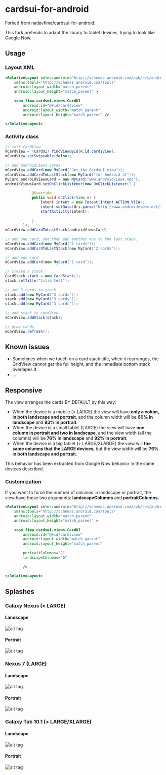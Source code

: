 cardsui-for-android
===================

Forked from nadavfima/cardsui-for-android.

This fork pretends to adapt the library to tablet devices, trying to look like Google Now.

## Usage

### Layout XML

```xml
<RelativeLayout xmlns:android="http://schemas.android.com/apk/res/android"
    xmlns:tools="http://schemas.android.com/tools"
    android:layout_width="match_parent"
    android:layout_height="match_parent" >
 
    <com.fima.cardsui.views.CardUI
        android:id="@+id/cardsview"
        android:layout_width="match_parent"
        android:layout_height="match_parent" />
 
</RelativeLayout>
```

### Activity class

```java
// init CardView
mCardView = (CardUI) findViewById(R.id.cardsview);
mCardView.setSwipeable(false);
 
// add AndroidViews Cards
mCardView.addCard(new MyCard("Get the CardsUI view"));
mCardView.addCardToLastStack(new MyCard("for Android at"));
MyCard androidViewsCard = new MyCard("www.androidviews.net");
androidViewsCard.setOnClickListener(new OnClickListener() {
 
            @Override
            public void onClick(View v) {
                Intent intent = new Intent(Intent.ACTION_VIEW);
                intent.setData(Uri.parse("http://www.androidviews.net/"));
                startActivity(intent);
 
            }
        });
mCardView.addCardToLastStack(androidViewsCard);
 
// add one card, and then add another one to the last stack.
mCardView.addCard(new MyCard("2 cards"));
mCardView.addCardToLastStack(new MyCard("2 cards"));
 
// add one card
mCardView.addCard(new MyCard("1 card"));
 
// create a stack
CardStack stack = new CardStack();
stack.setTitle("title test");
 
// add 3 cards to stack
stack.add(new MyCard("3 cards"));
stack.add(new MyCard("3 cards"));
stack.add(new MyCard("3 cards"));
 
// add stack to cardView
mCardView.addStack(stack);
 
// draw cards
mCardView.refresh();
```

## Known issues

* Sometimes when we touch on a card stack title, when it rearranges, the GridView cannot get the full height, and the inmediate bottom stack overlapes it.
* ...

## Responsive

The view arranges the cards BY DEFAULT by this way:

* When the device is a mobile (< LARGE) the view will have __only a colum, in both landscape and portrait__, and the column width will be __60% in landscape__ and __93% in portrait__.
* When the device is a small tablet (LARGE) the view will have __one column in portrait and two in landscape__, and the view width (all the columns) will be __76% in landscape__ and __92% in portrait__.
* When the device is a big tablet (> LARGE/XLARGE) the view will __the same columns that the LARGE devices__, but the view width will be __76% in both landscape and portrait__.

This behavior has been extracted from Google Now behavior in the same devices described.

### Customization

If you want to force the number of columns in landscape or portrait, the view have these two arguments: __landscapeColumns__ and __portraitColumns__.

```xml
<RelativeLayout xmlns:android="http://schemas.android.com/apk/res/android"
    xmlns:tools="http://schemas.android.com/tools"
    android:layout_width="match_parent"
    android:layout_height="match_parent" >
 
    <com.fima.cardsui.views.CardUI
        android:id="@+id/cardsview"
        android:layout_width="match_parent"
        android:layout_height="match_parent"
        
        portraitColumns="2"
        landscapeColumns="6"
        
        />
 
</RelativeLayout>
```

## Splashes

### Galaxy Nexus (< LARGE)

#### Landscape
![alt tag](https://raw.github.com/mowcixo/cardsui-for-android/master/snapshots/galaxy_nexus_land.png)
#### Portrait
![alt tag](https://raw.github.com/mowcixo/cardsui-for-android/master/snapshots/galaxy_nexus_port.png)

### Nexus 7 (LARGE)

#### Landscape
![alt tag](https://raw.github.com/mowcixo/cardsui-for-android/master/snapshots/nexus_7_land.png)
#### Portrait
![alt tag](https://raw.github.com/mowcixo/cardsui-for-android/master/snapshots/nexus_7_port.png)

### Galaxy Tab 10.1 (> LARGE/XLARGE)

#### Landscape
![alt tag](https://raw.github.com/mowcixo/cardsui-for-android/master/snapshots/galaxy_tab_10_land.png)
#### Portrait
![alt tag](https://raw.github.com/mowcixo/cardsui-for-android/master/snapshots/galaxy_tab_10_port.png)